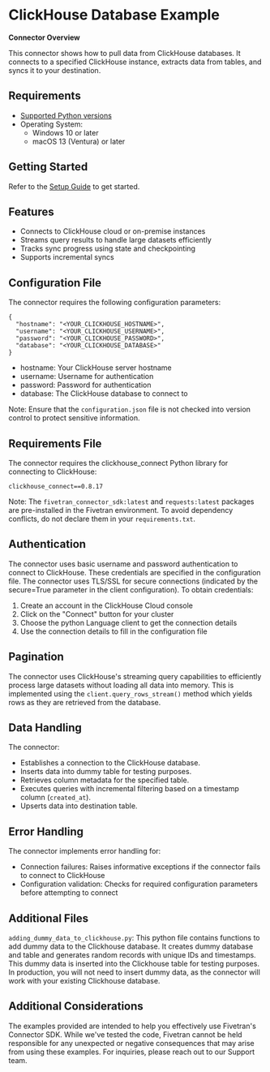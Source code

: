 # **ClickHouse Database Example**

**Connector Overview**

This connector shows how to pull data from ClickHouse databases. It connects to a specified ClickHouse instance, extracts data from tables, and syncs it to your destination.

## **Requirements**

* [Supported Python versions](https://github.com/fivetran/fivetran_connector_sdk/blob/main/README.md#requirements)   
* Operating System:  
  * Windows 10 or later  
  * macOS 13 (Ventura) or later

## **Getting Started**

Refer to the [Setup Guide](https://fivetran.com/docs/connectors/connector-sdk/setup-guide) to get started.

## **Features**

- Connects to ClickHouse cloud or on-premise instances
- Streams query results to handle large datasets efficiently
- Tracks sync progress using state and checkpointing
- Supports incremental syncs

## **Configuration File**

The connector requires the following configuration parameters: 

```
{
  "hostname": "<YOUR_CLICKHOUSE_HOSTNAME>",
  "username": "<YOUR_CLICKHOUSE_USERNAME>",
  "password": "<YOUR_CLICKHOUSE_PASSWORD>",
  "database": "<YOUR_CLICKHOUSE_DATABASE>"
}
```

- hostname: Your ClickHouse server hostname
- username: Username for authentication
- password: Password for authentication
- database: The ClickHouse database to connect to

Note: Ensure that the `configuration.json` file is not checked into version control to protect sensitive information.

## **Requirements File**

The connector requires the clickhouse_connect Python library for connecting to ClickHouse:

```
clickhouse_connect==0.8.17
```

Note: The `fivetran_connector_sdk:latest` and `requests:latest` packages are pre-installed in the Fivetran environment. To avoid dependency conflicts, do not declare them in your `requirements.txt`.

## **Authentication**

The connector uses basic username and password authentication to connect to ClickHouse. These credentials are specified in the configuration file. The connector uses TLS/SSL for secure connections (indicated by the secure=True parameter in the client configuration).  To obtain credentials: 

1. Create an account in the ClickHouse Cloud console
2. Click on the "Connect" button for your cluster
3. Choose the python Language client to get the connection details
4. Use the connection details to fill in the configuration file

## **Pagination**

The connector uses ClickHouse's streaming query capabilities to efficiently process large datasets without loading all data into memory. This is implemented using the `client.query_rows_stream()` method which yields rows as they are retrieved from the database. 

## **Data Handling**

The connector:  
- Establishes a connection to the ClickHouse database.
- Inserts data into dummy table for testing purposes.
- Retrieves column metadata for the specified table.
- Executes queries with incremental filtering based on a timestamp column (`created_at`).
- Upserts data into destination table.

## **Error Handling**

The connector implements error handling for:  
- Connection failures: Raises informative exceptions if the connector fails to connect to ClickHouse
- Configuration validation: Checks for required configuration parameters before attempting to connect

## **Additional Files**

`adding_dummy_data_to_clickhouse.py`: This python file contains functions to add dummy data to the Clickhouse database. It creates dummy database and table and generates random records with unique IDs and timestamps. This dummy data is inserted into the Clickhouse table for testing purposes. In production, you will not need to insert dummy data, as the connector will work with your existing Clickhouse database.

## **Additional Considerations**

The examples provided are intended to help you effectively use Fivetran's Connector SDK. While we've tested the code, Fivetran cannot be held responsible for any unexpected or negative consequences that may arise from using these examples. For inquiries, please reach out to our Support team.
